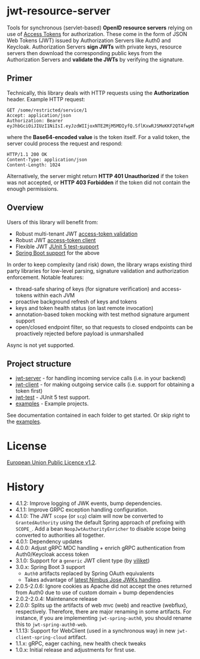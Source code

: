 # jwt-resource-server

Tools for synchronous (servlet-based) __OpenID resource servers__ relying on use of [Access Tokens]([https://auth0.com/docs/tokens/access-tokens](https://auth0.com/docs/tokens/access-tokens)) for authorization. These come in the form of JSON Web Tokens (JWT) issued by Authorization Servers like Auth0 and Keycloak. Authorization Servers __sign JWTs__ with private keys, resource servers then download the corresponding public keys from the Authorization Servers and __validate the JWTs__ by verifying the signature.

## Primer
Technically, this library deals with HTTP requests using the __Authorization__ header. Example HTTP request:

``` 
GET /some/restricted/service/1
Accept: application/json
Authorization: Bearer eyJhbGciOiJIUzI1NiIsI.eyJzdWIIjoxNTE2MjM5MDIyfQ.SflKxwRJSMeKKF2QT4fwpM
```
where the __Base64-encoded value__ is the token itself. For a valid token, the server could process the request and respond:

```
HTTP/1.1 200 OK
Content-Type: application/json
Content-Length: 1024
```

Alternatively, the server might return __HTTP 401 Unauthorized__ if the token was not accepted, or __HTTP 403 Forbidden__ if the token did not contain the enough permissions. 

## Overview
Users of this library will benefit from:

 * Robust multi-tenant JWT [access-token validation](jwt-server)
 * Robust JWT [access-token client](jwt-client)
 * Flexible JWT [JUnit 5 test-support](jwt-test)
 * [Spring Boot support](jwt-server) for the above

In order to keep complexity (and risk) down, the library wraps existing third party libraries for low-level parsing, signature validation and authorization enforcement. Notable features:

 * thread-safe sharing of keys (for signature verification) and access-tokens within each JVM
 * proactive background refresh of keys and tokens
 * keys and token health status (on last remote invocation)
 * annotation-based token mocking with test method signature argument support
 * open/closed endpoint filter, so that requests to closed endpoints can be proactively rejected before payload is unmarshalled

Async is not yet supported.

## Project structure

 * [jwt-server] - for handling incoming service calls (i.e. in your backend)
 * [jwt-client] - for making outgoing service calls (i.e. support for obtaining a token first)
 * [jwt-test] - JUnit 5 test support.
 * [examples] - Example projects.

See documentation contained in each folder to get started. Or skip right to the [examples](examples). 

# License
[European Union Public Licence v1.2](https://eupl.eu/).

# History
 - 4.1.2: Improve logging of JWK events, bump dependencies.
 - 4.1.1: Improve GRPC exception handling configuration.
 - 4.1.0: The JWT `scope` (or `scp`) claim will now be converted to `GrantedAuthority` using the default Spring approach of prefixing with `SCOPE_`. Add a bean `NoopJwtAuthorityEnricher` to disable scope being converted to authorities all together.
 - 4.0.1: Dependency updates
 - 4.0.0: Adjust gRPC MDC handling + enrich gRPC authentication from Auth0/Keycloak access token
 - 3.1.0: Support for a `generic` JWT client type (by [viliket](https://github.com/viliket))
 - 3.0.x: Spring Boot 3 support
   - `Auth0` artifacts replaced by Spring OAuth equivalents 
   - Takes advantage of [latest Nimbus Jose JWKs handling](https://connect2id.com/products/nimbus-jose-jwt/examples/enhanced-jwk-retrieval).
 - 2.0.5-2.0.6: Ignore cookies as Apache did not accept the ones returned from Auth0 due to use of custom domain + bump dependencies
 - 2.0.2-2.0.4: Maintenance release
 - 2.0.0: Splits up the artifacts of web mvc (web) and reactive (webflux), respectively. Therefore, there are major renaming in some artifacts. For instance, if you are implementing `jwt-spring-auth0`, you should rename this to `jwt-spring-auth0-web`. 
 - 1.1.13: Support for WebClient (used in a synchronous way) in new `jwt-client-spring-cloud` artifact.
 - 1.1.x: gRPC, eager caching, new health check tweaks
 - 1.0.x: Initial release and adjustments for first use. 

[jwk]:                    jwt-server/jwk
[jwt-verifier]:           jwt-server/jwk-verifier
[jwt-server]:             jwt-server
[jwt-client]:             jwt-client
[jwt-test]:               jwt-test
[java-jwt]:               https://github.com/auth0/java-jwt
[examples]:               examples

